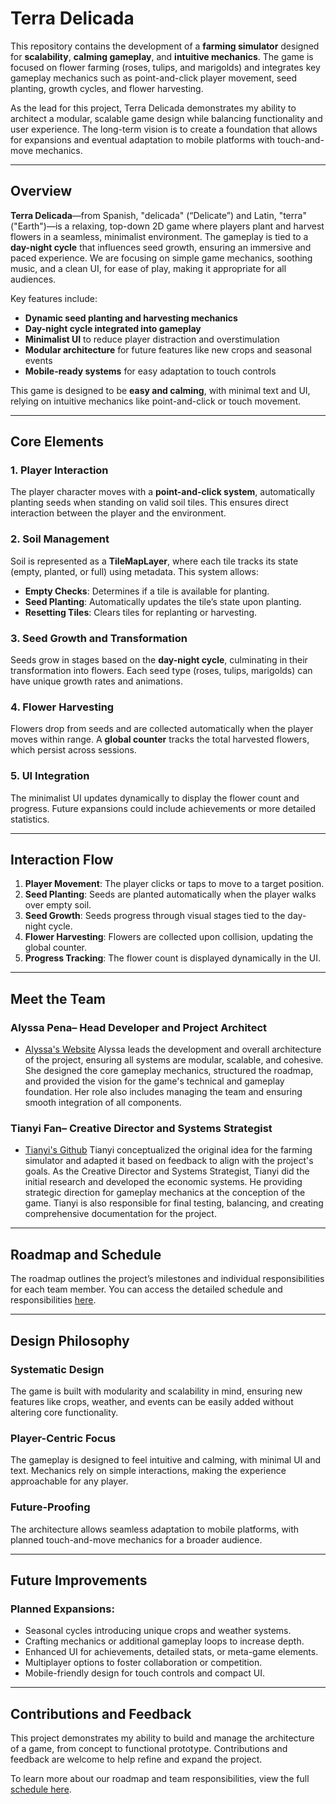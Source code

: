 # Terra Delicada

This repository contains the development of a **farming simulator** designed for **scalability**, **calming gameplay**, and **intuitive mechanics**. The game is focused on flower farming (roses, tulips, and marigolds) and integrates key gameplay mechanics such as point-and-click player movement, seed planting, growth cycles, and flower harvesting. 

As the lead for this project, Terra Delicada demonstrates my ability to architect a modular, scalable game design while balancing functionality and user experience. The long-term vision is to create a foundation that allows for expansions and eventual adaptation to mobile platforms with touch-and-move mechanics.

---

## Overview

**Terra Delicada**—from Spanish, "delicada" (“Delicate”) and Latin, "terra" ("Earth")—is a relaxing, top-down 2D game where players plant and harvest flowers in a seamless, minimalist environment. The gameplay is tied to a **day-night cycle** that influences seed growth, ensuring an immersive and paced experience. We are focusing on simple game mechanics, soothing music, and a clean UI, for ease of play, making it appropriate for all audiences.

Key features include:
- **Dynamic seed planting and harvesting mechanics**
- **Day-night cycle integrated into gameplay**
- **Minimalist UI** to reduce player distraction and overstimulation
- **Modular architecture** for future features like new crops and seasonal events
- **Mobile-ready systems** for easy adaptation to touch controls

This game is designed to be **easy and calming**, with minimal text and UI, relying on intuitive mechanics like point-and-click or touch movement.

---

## Core Elements

### **1. Player Interaction**
The player character moves with a **point-and-click system**, automatically planting seeds when standing on valid soil tiles. This ensures direct interaction between the player and the environment.

### **2. Soil Management**
Soil is represented as a **TileMapLayer**, where each tile tracks its state (empty, planted, or full) using metadata. This system allows:
- **Empty Checks**: Determines if a tile is available for planting.
- **Seed Planting**: Automatically updates the tile’s state upon planting.
- **Resetting Tiles**: Clears tiles for replanting or harvesting.

### **3. Seed Growth and Transformation**
Seeds grow in stages based on the **day-night cycle**, culminating in their transformation into flowers. Each seed type (roses, tulips, marigolds) can have unique growth rates and animations.

### **4. Flower Harvesting**
Flowers drop from seeds and are collected automatically when the player moves within range. A **global counter** tracks the total harvested flowers, which persist across sessions.

### **5. UI Integration**
The minimalist UI updates dynamically to display the flower count and progress. Future expansions could include achievements or more detailed statistics.

---

## Interaction Flow

1. **Player Movement**: The player clicks or taps to move to a target position.
2. **Seed Planting**: Seeds are planted automatically when the player walks over empty soil.
3. **Seed Growth**: Seeds progress through visual stages tied to the day-night cycle.
4. **Flower Harvesting**: Flowers are collected upon collision, updating the global counter.
5. **Progress Tracking**: The flower count is displayed dynamically in the UI.

---

## Meet the Team

### **Alyssa Pena– Head Developer and Project Architect**
- [Alyssa's Website](https://alyssavixp.github.io/avixp/)
Alyssa leads the development and overall architecture of the project, ensuring all systems are modular, scalable, and cohesive. She designed the core gameplay mechanics, structured the roadmap, and provided the vision for the game's technical and gameplay foundation. Her role also includes managing the team and ensuring smooth integration of all components.

### **Tianyi Fan– Creative Director and Systems Strategist**
- [Tianyi's Github](https://github.com/TianyiFan2003)
Tianyi conceptualized the original idea for the farming simulator and adapted it based on feedback to align with the project's goals. As the Creative Director and Systems Strategist, Tianyi did the initial research and developed the economic systems. He providing strategic direction for gameplay mechanics at the conception of the game. Tianyi is also responsible for final testing, balancing, and creating comprehensive documentation for the project.

---

## Roadmap and Schedule

The roadmap outlines the project’s milestones and individual responsibilities for each team member. You can access the detailed schedule and responsibilities [here](https://docs.google.com/spreadsheets/d/1AndOkuZt7aTz3yTIh8UfIwcude_4B6Dq68T3YKj7TmM/edit?usp=sharing).

---

## Design Philosophy

### **Systematic Design**
The game is built with modularity and scalability in mind, ensuring new features like crops, weather, and events can be easily added without altering core functionality.

### **Player-Centric Focus**
The gameplay is designed to feel intuitive and calming, with minimal UI and text. Mechanics rely on simple interactions, making the experience approachable for any player.

### **Future-Proofing**
The architecture allows seamless adaptation to mobile platforms, with planned touch-and-move mechanics for a broader audience.

---

## Future Improvements

### Planned Expansions:
- Seasonal cycles introducing unique crops and weather systems.
- Crafting mechanics or additional gameplay loops to increase depth.
- Enhanced UI for achievements, detailed stats, or meta-game elements.
- Multiplayer options to foster collaboration or competition.
- Mobile-friendly design for touch controls and compact UI.

---

## Contributions and Feedback

This project demonstrates my ability to build and manage the architecture of a game, from concept to functional prototype. Contributions and feedback are welcome to help refine and expand the project.

To learn more about our roadmap and team responsibilities, view the full [schedule here](https://docs.google.com/spreadsheets/d/1AndOkuZt7aTz3yTIh8UfIwcude_4B6Dq68T3YKj7TmM/edit?usp=sharing).


